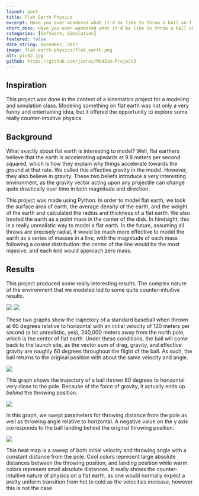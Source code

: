 ```yaml
---
layout: post
title: Flat Earth Physics
excerpt: Have you ever wondered what it'd be like to throw a ball on flat earth? In this computer simulation, a partner and I modeled how a projectile would fly on a flat earth. Optimal parameters were calculated such that the projectile would come back to the launch site.
short_desc: Have you ever wondered what it'd be like to throw a ball on flat earth?
categories: [Software, Simulation]
featured: false
date_string: December, 2017
image: flat-earth-physics/flat_earth.png
alt: pic02.jpg
github: https://github.com/jzerez/ModSim-Project3
---
```

## Inspiration

This project was done in the context of a kinematics project for a modeling and simulation class. Modeling something on flat earth was not only a very funny and entertaining idea, but it offered the opportunity to explore some really counter-intuitive physics.

## Background

What exactly about flat earth is interesting to model? Well, flat earthers believe that the earth is accelerating upwards at 9.8 meters per second squared, which is how they explain why things accelerate towards the ground at that rate. We called this effective gravity in the model. However, they also believe in gravity. These two beliefs introduce a very interesting environment, as the gravity vector acting upon any projectile can change quite drastically over time in both magnitude and direction.

This project was made using Python. In order to model flat earth, we took the surface area of earth, the average density of the earth, and the weight of the earth and calculated the radius and thickness of a flat earth. We also treated the earth as a point mass in the center of the disk. In hindsight, this is a really unrealistic way to model a flat earth. In the future, assuming all throws are precisely radial, it would be much more effective to model the earth as a series of masses in a line, with the magnitude of each mass following a cosine distribution: the center of the line would be the most massive, and each end would approach zero mass.

## Results

This project produced some really interesting results. The complex nature of the environment that we modeled led to some quite counter-intuitive results.

![](../../img/flat-earth-physics/distance_vs_time1.png) ![](../../img/flat-earth-physics/trajectory1.png)

These two graphs show the trajectory of a standard baseball when thrown at 60 degrees relative to horizontal with an initial velocity of 120 meters per second (a bit unrealistic, yes), 240,000 meters away from the north pole, which is the center of flat earth. Under these conditions, the ball will come back to the launch site, as the vector sum of drag, gravity, and effective gravity are roughly 60 degrees throughout the flight of the ball. As such, the ball returns to the original position with about the same velocity and angle.

![](../../img/flat-earth-physics/trajectory2.png)

This graph shows the trajectory of a ball thrown 80 degrees to horizontal very close to the pole. Because of the force of gravity, it actually ends up _behind_ the throwing position.

![](../../img/flat-earth-physics/graph2.png)

In this graph, we swept parameters for throwing distance from the pole as well as throwing angle relative to horizontal. A negative value on the y axis corresponds to the ball landing behind the original throwing position.

![](../../img/flat-earth-physics/help_heat_1.png)

This heat map is a sweep of both initial velocity and throwing angle with a constant distance from the pole. Cool colors represent large absolute distances between the throwing position, and landing position while warm colors represent small absolute distances. It really shows the counter-intuitive nature of physics on a flat earth, as one would normally expect a pretty uniform transition from hot to cold as the velocities increase, however this is not the case
